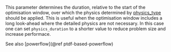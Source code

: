 This parameter determines the duration, relative to the start of the optimisation window,
over which the physics determined by [physics\_type](@ref) should be applied.
This is useful when the optimisation window includes a long look-ahead where the detailed physics are not
necessary. In this case one can set `physics_duration` to a shorter value to reduce problem size
and increase performace.

See also [powerflow](@ref ptdf-based-powerflow)
